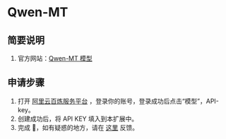 # Qwen-MT

## 简要说明

1. 官方网站：[Qwen-MT 模型](https://help.aliyun.com/model-studio/machine-translation)

## 申请步骤

1. 打开 [阿里云百炼服务平台](https://bailian.aliyun.com/) ，登录你的账号，登录成功后点击“模型”，API-key。
2. 创建成功后，将 API KEY 填入到本扩展中。
3. 完成 🎉，如有疑惑的地方，请在 [这里](https://github.com/immersive-translate/immersive-translate/issues/137) 反馈。
